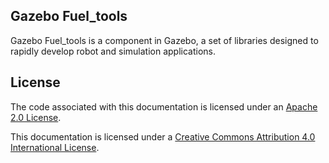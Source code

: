## Gazebo Fuel_tools

Gazebo Fuel_tools is a component in Gazebo, a set of libraries
designed to rapidly develop robot and simulation applications. 

## License

The code associated with this documentation is licensed under an [Apache 2.0 License](https://www.apache.org/licenses/LICENSE-2.0).

This documentation is licensed under a [Creative Commons Attribution 4.0 International License](http://creativecommons.org/licenses/by/4.0/).
